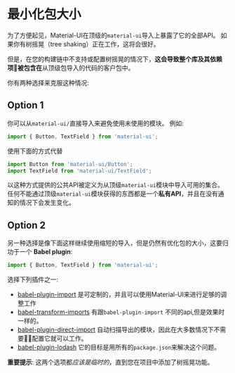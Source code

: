 # 最小化包大小

为了方便起见，Material-UI在顶级的`material-ui`导入上暴露了它的全部API。
如果你有树摇晃（tree shaking）正在工作，这将会很好。

但是，在您的构建链中不支持或配置树摇晃的情况下，**这会导致整个库及其依赖项被包含在**从顶级包导入的代码的客户包中。

你有两种选择来克服这种情况:

## Option 1

你可以从`material-ui/`直接导入来避免使用未使用的模块。 例如:

```js
import { Button, TextField } from 'material-ui';
```

使用下面的方式代替

```js
import Button from 'material-ui/Button';
import TextField from 'material-ui/TextField';
```

以这种方式提供的公共API被定义为从顶级`material-ui`模块中导入可用的集合。任何不能通过顶级`material-ui`模块获得的东西都是一个**私有API**，并且在没有通知的情况下会发生变化。


## Option 2

另一种选择是像下面这样继续使用缩短的导入，但是仍然有优化包的大小，这要归功于一个 **Babel plugin**:

```js
import { Button, TextField } from 'material-ui';
```

选择下列插件之一:

- [babel-plugin-import](https://github.com/ant-design/babel-plugin-import) 是可定制的，并且可以使用Material-UI来进行足够的调整工作
- [babel-transform-imports](https://bitbucket.org/amctheatres/babel-transform-imports) 有跟`babel-plugin-import` 不同的api,但是效果时一样的。
- [babel-plugin-direct-import](https://github.com/umidbekkarimov/babel-plugin-direct-import) 自动扫描导出的模块，因此在大多数情况下不需要配置它就可以工作。
- [babel-plugin-lodash](https://github.com/lodash/babel-plugin-lodash) 它的目标是用所有的`package.json`来解决这个问题。

**重要提示**: 这两个选项都*应该是临时的*，直到您在项目中添加了树摇晃功能。
